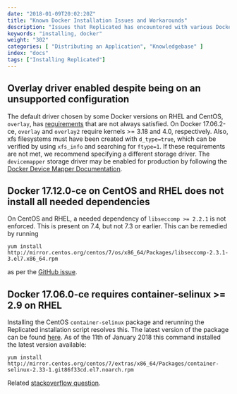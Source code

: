```yaml
---
date: "2018-01-09T20:02:20Z"
title: "Known Docker Installation Issues and Workarounds"
description: "Issues that Replicated has encountered with various Docker installations"
keywords: "installing, docker"
weight: "302"
categories: [ "Distributing an Application", "Knowledgebase" ]
index: "docs"
tags: ["Installing Replicated"]
---
```


## Overlay driver enabled despite being on an unsupported configuration
The default driver chosen by some Docker versions on RHEL and CentOS, `overlay`, has [requirements](https://docs.docker.com/v17.06/engine/userguide/storagedriver/overlayfs-driver/) that are not always satisfied. On Docker 17.06.2-ce, `overlay` and `overlay2` require kernels >= 3.18 and 4.0, respectively. Also, xfs filesystems must have been created with `d_type=true`, which can be verified by using `xfs_info` and searching for `ftype=1`. If these requirements are not met, we recommend specifying a different storage driver. The `devicemapper` storage driver may be enabled for production by following the [Docker Device Mapper Documentation](https://docs.docker.com/engine/userguide/storagedriver/device-mapper-driver/#configure-direct-lvm-mode-for-production).

## Docker 17.12.0-ce on CentOS and RHEL does not install all needed dependencies
On CentOS and RHEL, a needed dependency of `libseccomp >= 2.2.1` is not enforced. This is present on 7.4, but not 7.3 or earlier. This can be remedied by running 
```shell
yum install http://mirror.centos.org/centos/7/os/x86_64/Packages/libseccomp-2.3.1-3.el7.x86_64.rpm
```
 as per the [GitHub issue](https://github.com/moby/moby/issues/35906).

## Docker 17.06.0-ce requires container-selinux >= 2.9 on RHEL
Installing the CentOS `container-selinux` package and rerunning the Replicated installation script resolves this. The latest version of the package can be found [here](http://mirror.centos.org/centos/7/extras/x86_64/Packages/). As of the 11th of January 2018 this command installed the latest version available:
```shell
yum install http://mirror.centos.org/centos/7/extras/x86_64/Packages/container-selinux-2.33-1.git86f33cd.el7.noarch.rpm
```
Related [stackoverflow question](https://stackoverflow.com/questions/45272827/docker-ce-on-rhel-requires-container-selinux-2-9).
